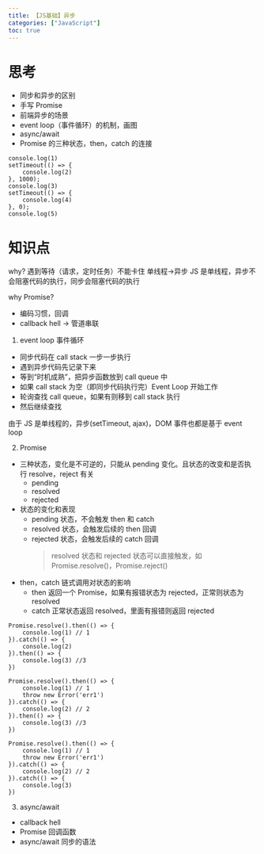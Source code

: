 ```yaml
---
title: 【JS基础】异步
categories: ["JavaScript"]
toc: true
---
```


# 思考

- 同步和异步的区别
- 手写 Promise
- 前端异步的场景
- event loop（事件循环）的机制，画图
- async/await
- Promise 的三种状态，then，catch 的连接

```
console.log(1)
setTimeout(() => {
    console.log(2)
}, 1000);
console.log(3)
setTimeout(() => {
    console.log(4)
}, 0);
console.log(5)
```

<!--more-->

# 知识点

why?
遇到等待（请求，定时任务）不能卡住
单线程->异步
JS 是单线程，异步不会阻塞代码的执行，同步会阻塞代码的执行

why Promise?

- 编码习惯，回调
- callback hell -> 管道串联

1. event loop 事件循环

- 同步代码在 call stack 一步一步执行
- 遇到异步代码先记录下来
- 等到“时机成熟”，把异步函数放到 call queue 中
- 如果 call stack 为空（即同步代码执行完）Event Loop 开始工作
- 轮询查找 call queue，如果有则移到 call stack 执行
- 然后继续查找

由于 JS 是单线程的，异步(setTimeout, ajax)，DOM 事件也都是基于 event loop

2. Promise

- 三种状态，变化是不可逆的，只能从 pending 变化。且状态的改变和是否执行 resolve，reject 有关
  - pending
  - resolved
  - rejected
- 状态的变化和表现
  - pending 状态，不会触发 then 和 catch
  - resolved 状态，会触发后续的 then 回调
  - rejected 状态，会触发后续的 catch 回调
    > resolved 状态和 rejected 状态可以直接触发，如 Promise.resolve()，Promise.reject()
- then，catch 链式调用对状态的影响
  - then 返回一个 Promise，如果有报错状态为 rejected，正常则状态为 resolved
  - catch 正常状态返回 resolved，里面有报错则返回 rejected

```
Promise.resolve().then(() => {
    console.log(1) // 1
}).catch(() => {
    console.log(2)
}).then(() => {
    console.log(3) //3
})

Promise.resolve().then(() => {
    console.log(1) // 1
    throw new Error('err1')
}).catch(() => {
    console.log(2) // 2
}).then(() => {
    console.log(3) //3
})

Promise.resolve().then(() => {
    console.log(1) // 1
    throw new Error('err1')
}).catch(() => {
    console.log(2) // 2
}).catch(() => {
    console.log(3)
})

```

3. async/await

- callback hell
- Promise 回调函数
- async/await 同步的语法
